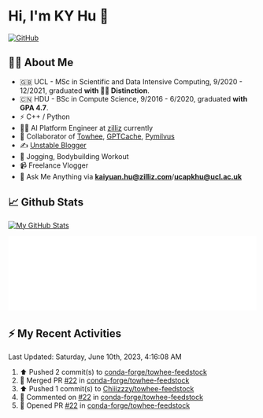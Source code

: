 # Hi, I'm KY Hu 👋

[![GitHub](https://img.shields.io/badge/dynamic/json?logo=github&label=GitHub&labelColor=495867&color=495867&query=%24.data.totalSubs&url=https%3A%2F%2Fapi.spencerwoo.com%2Fsubstats%2F%3Fsource%3Dgithub%26queryKey%3Dhayschan&style=flat-square)](https://github.com/Chiiizzzy)

## 🧑‍💻 About Me


- 🇬🇧 UCL - MSc in Scientific and Data Intensive Computing, 9/2020 - 12/2021, graduated **with 🧑‍🎓 Distinction**.
- 🇨🇳 HDU - BSc in Compute Science, 9/2016 - 6/2020, graduated **with GPA 4.7**.
- ⚡️ C++ / Python
- 🧑‍💻 AI Platform Engineer at [zilliz](https://zilliz.com/) currently
- 💬 Collaborator of [Towhee](https://github.com/towhee-io/towhee), [GPTCache](https://github.com/zilliztech/GPTCache), [Pymilvus](https://github.com/milvus-io/pymilvus)
- ✍️ [Unstable Blogger](https://blog.csdn.net/DooDia)
- 🏃 Jogging, Bodybuilding Workout
- 📹 Freelance Vlogger
- 📮 Ask Me Anything via **[kaiyuan.hu@zilliz.com](mailto:kaiyuan.hu@zilliz.com)**/**[ucapkhu@ucl.ac.uk](ucapkhu@ucl.ac.uk)**


## 📈 Github Stats

[![My GitHub Stats](https://github-readme-stats.vercel.app/api?username=Chiiizzzy&show_icons=true&theme=gotham)](https://github-readme-stats.vercel.app/api?username=Chiiizzzy&show_icons=true&theme=gotham)

<!-- [![Ashutosh's github activity graph](https://github-readme-activity-graph.cyclic.app/graph?username=Chiiizzzy&theme=dracula)](https://github.com/Chiiizzzy/github-readme-activity-graph) -->


![Metrics 👋](/metrics.plugin.followup.user.svg)

## ⚡️ My Recent Activities

<!--RECENT_ACTIVITY:last_update-->
Last Updated: Saturday, June 10th, 2023, 4:16:08 AM
<!--RECENT_ACTIVITY:last_update_end-->

<!--RECENT_ACTIVITY:start-->
1. ⬆️ Pushed 2 commit(s) to [conda-forge/towhee-feedstock](https://github.com/conda-forge/towhee-feedstock)<br>
2. 🎉 Merged PR [#22](https://github.com/conda-forge/towhee-feedstock/pull/22) in [conda-forge/towhee-feedstock](https://github.com/conda-forge/towhee-feedstock)<br>
3. ⬆️ Pushed 1 commit(s) to [Chiiizzzy/towhee-feedstock](https://github.com/Chiiizzzy/towhee-feedstock)<br>
4. 💬 Commented on [#22](https://github.com/conda-forge/towhee-feedstock/pull/22#issuecomment-1584229386) in [conda-forge/towhee-feedstock](https://github.com/conda-forge/towhee-feedstock)<br>
5. 💪 Opened PR [#22](https://github.com/conda-forge/towhee-feedstock/pull/22) in [conda-forge/towhee-feedstock](https://github.com/conda-forge/towhee-feedstock)<br>
<!--RECENT_ACTIVITY:end-->
